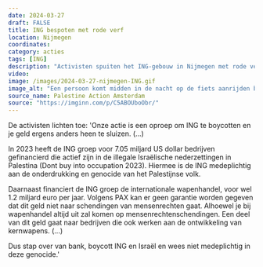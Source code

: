 ```yaml
---
date: 2024-03-27
draft: FALSE
title: ING bespoten met rode verf
location: Nijmegen
coordinates: 
category: acties
tags: [ING]
description: "Activisten spuiten het ING-gebouw in Nijmegen met rode verf. Dit omdat de ING investeert in illegale landroof in Palestina en wapenhandel financiert waarmee mensenrechten worden geschonden."
video: 
image: /images/2024-03-27-nijmegen-ING.gif
image_alt: "Een persoon komt midden in de nacht op de fiets aanrijden bij een filiaal van de ING bank. Voor de ingang stapt de persoon af, pakt een apparaat, en begint de voorgevel van het filiaal en het lichtgevende logo van de ING rood te spuiten."
source_name: Palestine Action Amsterdam
source: "https://imginn.com/p/C5ABOUboObr/"
---
```

De activisten lichten toe: 'Onze actie is een oproep om ING te boycotten en je geld ergens anders heen te sluizen. (...)

In 2023 heeft de ING groep voor 7.05 miljard US dollar bedrijven gefinancierd die actief zijn in de illegale Israëlische nederzettingen in Palestina (Dont buy into occupation 2023). Hiermee is de ING medeplichtig aan de onderdrukking en genocide van het Palestijnse volk.

Daarnaast financiert de ING groep de internationale wapenhandel, voor wel 1.2 miljard euro per jaar. Volgens PAX kan er geen garantie worden gegeven dat dit geld niet naar schendingen van mensenrechten gaat. Alhoewel je bij wapenhandel altijd uit zal komen op mensenrechtenschendingen. Een deel van dit geld gaat naar bedrijven die ook werken aan de ontwikkeling van kernwapens. (...)

Dus stap over van bank, boycott ING en Israël en wees niet medeplichtig in deze genocide.'